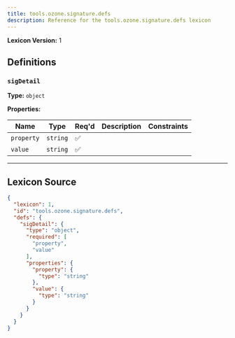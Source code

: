 ```yaml
---
title: tools.ozone.signature.defs
description: Reference for the tools.ozone.signature.defs lexicon
---
```

**Lexicon Version:** 1

## Definitions

<a name="sigdetail"></a>
### `sigDetail`

**Type:** `object`

**Properties:**

| Name | Type | Req'd  | Description | Constraints |
|------|------|----------|-------------|-------------|
| `property` | `string` | ✅  |  |  |
| `value` | `string` | ✅  |  |  |

---

## Lexicon Source
```json
{
  "lexicon": 1,
  "id": "tools.ozone.signature.defs",
  "defs": {
    "sigDetail": {
      "type": "object",
      "required": [
        "property",
        "value"
      ],
      "properties": {
        "property": {
          "type": "string"
        },
        "value": {
          "type": "string"
        }
      }
    }
  }
}
```
